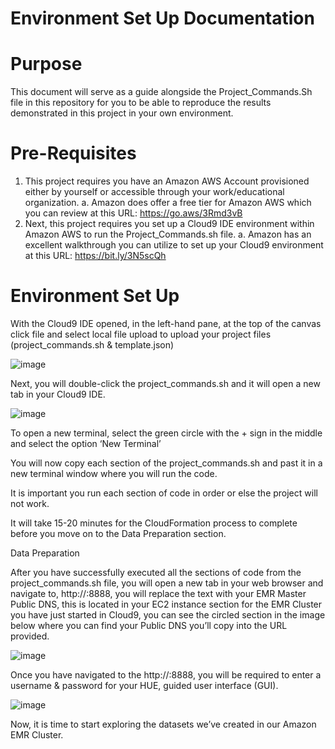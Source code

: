 # Environment Set Up Documentation

# Purpose

This document will serve as a guide alongside the Project_Commands.Sh file in this repository for you to be able to reproduce the results demonstrated in this project in your own environment. 

# Pre-Requisites

1.	This project requires you have an Amazon AWS Account provisioned either by yourself or accessible through your work/educational organization.
a.	Amazon does offer a free tier for Amazon AWS which you can review at this URL: https://go.aws/3Rmd3vB
2.	Next, this project requires you set up a Cloud9 IDE environment within Amazon AWS to run the Project_Commands.sh file.
a.	Amazon has an excellent walkthrough you can utilize to set up your Cloud9 environment at this URL: https://bit.ly/3N5scQh

# Environment Set Up

With the Cloud9 IDE opened, in the left-hand pane, at the top of the canvas click file and select local file 
upload to upload your project files (project_commands.sh & template.json)

![image](https://github.com/sirlanceohlot/SEIS745-WorldBank/assets/62031972/f40362d3-9a48-4d9e-8c93-dbb0d3b0c9e1)

Next, you will double-click the project_commands.sh and it will open a new tab in your Cloud9 IDE.

![image](https://github.com/sirlanceohlot/SEIS745-WorldBank/assets/62031972/4008961b-9055-4ac1-8351-fc4d2aa5119f)

To open a new terminal, select the green circle with the + sign in the middle and select the option ‘New Terminal’

You will now copy each section of the project_commands.sh and past it in a new terminal window where you will run the code.

It is important you run each section of code in order or else the project will not work.

It will take 15-20 minutes for the CloudFormation process to complete before you move on to the Data Preparation section.

Data Preparation 

After you have successfully executed all the sections of code from the project_commands.sh file, you will open a new tab in your web browser and navigate to, http://<YOUR-EMR-Master-Public-DNS>:8888, you will replace the text with your EMR Master Public DNS, this is located in your EC2 instance section for the EMR Cluster you have just started in Cloud9, you can see the circled section in the image below where you can find your Public DNS you’ll copy into the URL provided. 

![image](https://github.com/sirlanceohlot/SEIS745-WorldBank/assets/62031972/058c998e-9151-496d-b699-a864f7790b8d)

Once you have navigated to the http://<YOUR-EMR-Master-Public-DNS>:8888, you will be required to enter a username & password for your HUE, guided user interface (GUI).

![image](https://github.com/sirlanceohlot/SEIS745-WorldBank/assets/62031972/9ecd22bf-76be-46b2-838c-a7dde2abfa60)

Now, it is time to start exploring the datasets we’ve created in our Amazon EMR Cluster.

